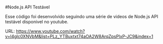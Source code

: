 #Node.js API Testável

Esse código foi desenvolvido seguindo uma série de videos de Node.js API testável disponivel no youtube.

URL: https://www.youtube.com/watch?v=l4glc0XNVbM&list=PLz_YTBuxtxt74aOA2W8ArqZpsPlxP-JC9&index=1

